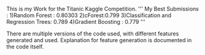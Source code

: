 This is my Work for the Titanic Kaggle Competition.
'''
My Best Submissions : 
1)Random Forest : 0.80303
2)cForest:0.799
3)Classification and Regression Trees: 0.789
4)Gradient Boosting : 0.779
'''

There are multiple versions of the code used, with different features generated and used. Explanation for feature generation is documented in 
the code itself.

 

